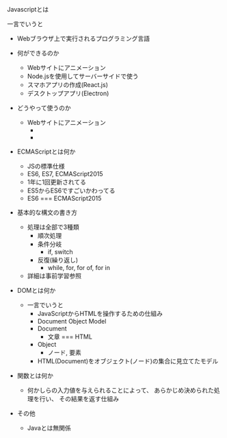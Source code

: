 Javascriptとは

一言でいうと
  - Webブラウザ上で実行されるプログラミング言語

  - 何ができるのか
    - Webサイトにアニメーション
    - Node.jsを使用してサーバーサイドで使う
    - スマホアプリの作成(React.js)
    - デスクトップアプリ(Electron)

  - どうやって使うのか
    - Webサイトにアニメーション
      - <script src=xxx.js></script>
      - <script>ここにjs</script>

  - ECMAScriptとは何か
    - JSの標準仕様
    - ES6, ES7, ECMAScript2015
    - 1年に1回更新されてる
    - ES5からES6ですごいかわってる
    - ES6 === ECMAScript2015
    
- 基本的な構文の書き方
  - 処理は全部で3種類
    - 順次処理
    - 条件分岐
      - if, switch
    - 反復(繰り返し)
      - while, for, for of, for in
  - 詳細は事前学習参照

- DOMとは何か
  - 一言でいうと
    - JavaScriptからHTMLを操作するための仕組み
    - Document Object Model
    - Document
      - 文章 === HTML
    - Object
      - ノード, 要素
    - HTML(Document)をオブジェクト(ノード)の集合に見立てたモデル

- 関数とは何か
  - 何かしらの入力値を与えられることによって、 あらかじめ決められた処理を行い、 その結果を返す仕組み

- その他  
  - Javaとは無関係